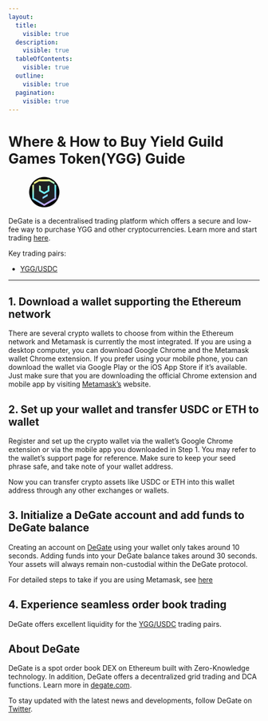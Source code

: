 ```yaml
---
layout:
  title:
    visible: true
  description:
    visible: true
  tableOfContents:
    visible: true
  outline:
    visible: true
  pagination:
    visible: true
---
```


# Where & How to Buy Yield Guild Games Token(YGG) Guide

<figure><img src="../.gitbook/assets/ygg_0x25f8087ead173b73d6e8b84329989a8eea16cf731716307297574.jpg" alt="YGG" width="64" style="border-radius: 50%;"><figcaption></figcaption></figure>

DeGate is a decentralised trading platform which offers a secure and low-fee way to purchase YGG and other cryptocurrencies. Learn more and start trading [here](https://app.degate.com/trade/USDC/0x25f8087ead173b73d6e8b84329989a8eea16cf73?utm_source=howtobuy).&#x20;

Key trading pairs:

* [YGG/USDC](https://app.degate.com/trade/USDC/0x25f8087ead173b73d6e8b84329989a8eea16cf73?utm_source=howtobuy)

***

## 1. Download a wallet supporting the Ethereum network

There are several crypto wallets to choose from within the Ethereum network and Metamask is currently the most integrated. If you are using a desktop computer, you can download Google Chrome and the Metamask wallet Chrome extension. If you prefer using your mobile phone, you can download the wallet via Google Play or the iOS App Store if it’s available. Just make sure that you are downloading the official Chrome extension and mobile app by visiting [Metamask’s](https://metamask.io/) website.

## 2. Set up your wallet and transfer USDC or ETH to wallet

Register and set up the crypto wallet via the wallet’s Google Chrome extension or via the mobile app you downloaded in Step 1. You may refer to the wallet’s support page for reference. Make sure to keep your seed phrase safe, and take note of your wallet address.&#x20;

Now you can transfer crypto assets like USDC or ETH into this wallet address through any other exchanges or wallets.

## 3. Initialize a DeGate account and add funds to DeGate balance

Creating an account on [DeGate](https://app.degate.com/?utm_source=YGG_howtobuy) using your wallet only takes around 10 seconds. Adding funds into your DeGate balance takes around 30 seconds. Your assets will always remain non-custodial within the DeGate protocol.

For detailed steps to take if you are using Metamask, see [here](https://docs.degate.com/v/product_en/main-features/wallet-connectivity/metamask)

## 4. Experience seamless order book trading

DeGate offers excellent liquidity for the [YGG/USDC](https://app.degate.com/trade/USDC/0x25f8087ead173b73d6e8b84329989a8eea16cf73?utm_source=howtobuy) trading pairs.&#x20;

## About DeGate

DeGate is a spot order book DEX on Ethereum built with Zero-Knowledge technology. In addition, DeGate offers a decentralized grid trading and DCA functions. Learn more in [degate.com](https://degate.com/?utm_source=YGG_howtobuy).

To stay updated with the latest news and developments, follow DeGate on [Twitter](https://twitter.com/degatedex).
